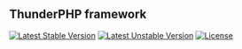 ## ThunderPHP framework

[![Latest Stable Version](https://poser.pugx.org/ulwanski/thunderphp-framework/v/stable)](https://packagist.org/packages/ulwanski/thunderphp-framework)
[![Latest Unstable Version](https://poser.pugx.org/ulwanski/thunderphp-framework/v/unstable)](https://packagist.org/packages/ulwanski/thunderphp-framework)
[![License](https://poser.pugx.org/ulwanski/thunderphp-framework/license)](https://packagist.org/packages/ulwanski/thunderphp-framework)

